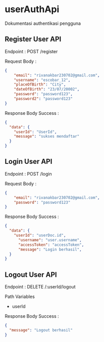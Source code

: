 # userAuthApi
Dokumentasi authentikasi pengguna


## Register User API

Endpoint : POST /register

Request Body :

```json
{
    "email": "rivanakbar230702@gmail.com",
    "username": "escobar_12",
    "placeOfBirth": "City",
    "dateOfBirth": "23/07/20002",
    "password": "password123",
    "password2": "password123"
}
```

Response Body Success :

```json
{
  "data": {
    "userId": "UserId",
    "message": "sukses mendaftar"
  }
}
```


## Login User API

Endpoint : POST /login

Request Body :

```json
{
    "email": "rivanakbar230702@gmail.com",
    "password": "password123"
}
```

Response Body Success :

```json
{
  "data": {
    "userId": "userDoc.id",
      "username": "user.username",
      "accessToken": "accessToken",
      "message": "Login berhasil",
  }
}
```


## Logout User API

Endpoint : DELETE /:userId/logout

Path Variables
- userId

Response Body Success :

```json
{
  "message": "Logout berhasil"
}
```
